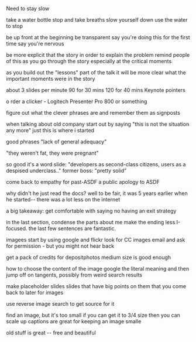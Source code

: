 Need to stay slow

take a water bottle
stop and take breaths
slow yourself down
use the water to stop 

be up front at the beginning
be transparent
say you're doing this for the first time
say you're nervous

be more explicit that the story in order to explain the problem
remind people of this as you go through the story
especially at the critical moments

as you build out the "lessons" part of the talk
it will be more clear what the important moments were
in the story

about 3 slides per minute
90 for 30 mins
120 for 40 mins
Keynote pointers

o rder a clicker - Logitech Presenter Pro 800 or something

figure out what the clever phrases are
and remember them as signposts

when talking about old company
start out by saying "this is not the situation any more"
just this is where i started

good phrases
"lack of general adequacy"

"they weren't fat, they were pregnant"

so good it's a
word slide: "developers as second-class citizens, users as a despised underclass.."
former boss: "pretty solid"

come back to empathy for past-ASDF
a public apology to ASDF

why didn't he just read the docs?
well to be fair, it was 5 years earlier when he started--
there was a lot less on the internet

a big takeaway:
get comfortable with saying no
having an exit strategy

in the last section, condense the parts about me
make the ending less I-focused. the last few sentences are fantastic.

imagees
start by using google and flickr
look for CC images
email and ask for permission - but you might not hear back

get a pack of credits for
depositphotos
medium size is good enough

how to choose the content of the image
google the literal meaning
and then jump off on tangents, possibly from weird search results

make placeholder slides
slides that have big points on them that you come back to later for images

use reverse image search to get source for it

find an image, but it's too small
if you can get it to 3/4 size then you can scale up
captions are great for keeping an image smalle

old stuff is great -- free and beautiful

